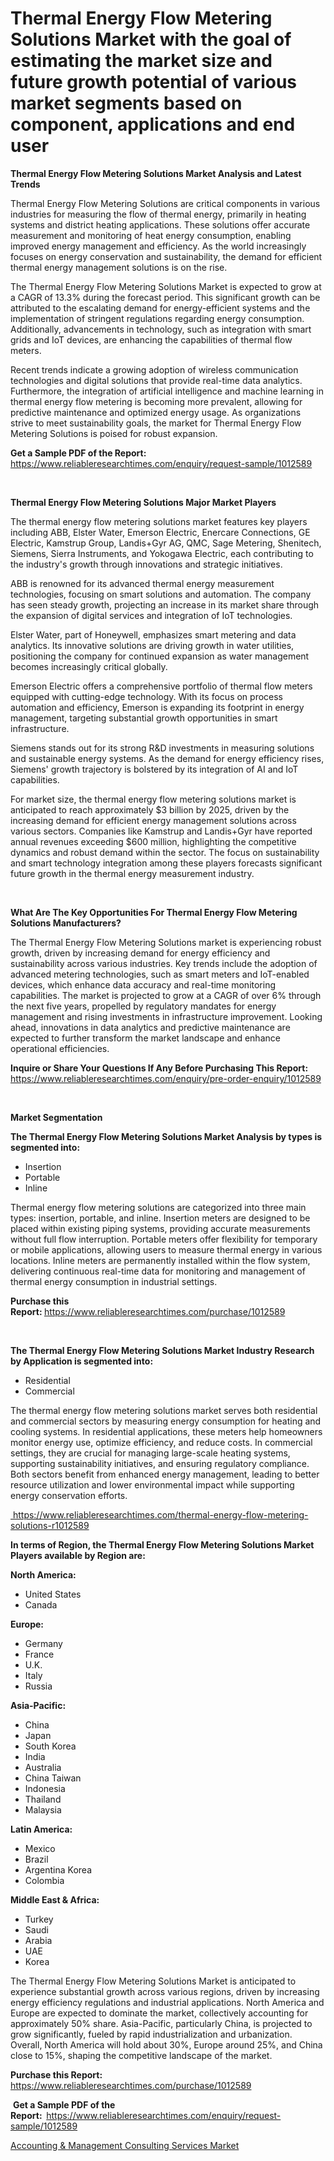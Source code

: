 <p><h1>Thermal Energy Flow Metering Solutions Market with the goal of estimating the market size and future growth potential of various market segments based on component, applications and end user</h1></p><p><strong>Thermal Energy Flow Metering Solutions Market Analysis and Latest Trends</strong></p>
<p><p>Thermal Energy Flow Metering Solutions are critical components in various industries for measuring the flow of thermal energy, primarily in heating systems and district heating applications. These solutions offer accurate measurement and monitoring of heat energy consumption, enabling improved energy management and efficiency. As the world increasingly focuses on energy conservation and sustainability, the demand for efficient thermal energy management solutions is on the rise.</p><p>The Thermal Energy Flow Metering Solutions Market is expected to grow at a CAGR of 13.3% during the forecast period. This significant growth can be attributed to the escalating demand for energy-efficient systems and the implementation of stringent regulations regarding energy consumption. Additionally, advancements in technology, such as integration with smart grids and IoT devices, are enhancing the capabilities of thermal flow meters.</p><p>Recent trends indicate a growing adoption of wireless communication technologies and digital solutions that provide real-time data analytics. Furthermore, the integration of artificial intelligence and machine learning in thermal energy flow metering is becoming more prevalent, allowing for predictive maintenance and optimized energy usage. As organizations strive to meet sustainability goals, the market for Thermal Energy Flow Metering Solutions is poised for robust expansion.</p></p>
<p><strong>Get a Sample PDF of the Report:&nbsp;</strong> <a href="https://www.reliableresearchtimes.com/enquiry/request-sample/1012589?utm_campaign=2007&utm_medium=2&utm_source=Github&utm_content=ia&utm_term=08032025&utm_id=thermal-energy-flow-metering-solutions">https://www.reliableresearchtimes.com/enquiry/request-sample/1012589</a></p>
<p>&nbsp;</p>
<p><strong>Thermal Energy Flow Metering Solutions Major Market Players</strong></p>
<p><p>The thermal energy flow metering solutions market features key players including ABB, Elster Water, Emerson Electric, Enercare Connections, GE Electric, Kamstrup Group, Landis+Gyr AG, QMC, Sage Metering, Shenitech, Siemens, Sierra Instruments, and Yokogawa Electric, each contributing to the industry's growth through innovations and strategic initiatives.</p><p>ABB is renowned for its advanced thermal energy measurement technologies, focusing on smart solutions and automation. The company has seen steady growth, projecting an increase in its market share through the expansion of digital services and integration of IoT technologies.</p><p>Elster Water, part of Honeywell, emphasizes smart metering and data analytics. Its innovative solutions are driving growth in water utilities, positioning the company for continued expansion as water management becomes increasingly critical globally.</p><p>Emerson Electric offers a comprehensive portfolio of thermal flow meters equipped with cutting-edge technology. With its focus on process automation and efficiency, Emerson is expanding its footprint in energy management, targeting substantial growth opportunities in smart infrastructure.</p><p>Siemens stands out for its strong R&D investments in measuring solutions and sustainable energy systems. As the demand for energy efficiency rises, Siemens' growth trajectory is bolstered by its integration of AI and IoT capabilities.</p><p>For market size, the thermal energy flow metering solutions market is anticipated to reach approximately $3 billion by 2025, driven by the increasing demand for efficient energy management solutions across various sectors. Companies like Kamstrup and Landis+Gyr have reported annual revenues exceeding $600 million, highlighting the competitive dynamics and robust demand within the sector. The focus on sustainability and smart technology integration among these players forecasts significant future growth in the thermal energy measurement industry.</p></p>
<p>&nbsp;</p>
<p><strong>What Are The Key Opportunities For Thermal Energy Flow Metering Solutions Manufacturers?</strong></p>
<p><p>The Thermal Energy Flow Metering Solutions market is experiencing robust growth, driven by increasing demand for energy efficiency and sustainability across various industries. Key trends include the adoption of advanced metering technologies, such as smart meters and IoT-enabled devices, which enhance data accuracy and real-time monitoring capabilities. The market is projected to grow at a CAGR of over 6% through the next five years, propelled by regulatory mandates for energy management and rising investments in infrastructure improvement. Looking ahead, innovations in data analytics and predictive maintenance are expected to further transform the market landscape and enhance operational efficiencies.</p></p>
<p><strong>Inquire or Share Your Questions If Any Before Purchasing This Report:</strong> <a href="https://www.reliableresearchtimes.com/enquiry/pre-order-enquiry/1012589?utm_campaign=2007&utm_medium=2&utm_source=Github&utm_content=ia&utm_term=08032025&utm_id=thermal-energy-flow-metering-solutions">https://www.reliableresearchtimes.com/enquiry/pre-order-enquiry/1012589</a></p>
<p>&nbsp;</p>
<p><strong>Market Segmentation</strong></p>
<p><strong>The Thermal Energy Flow Metering Solutions Market Analysis by types is segmented into:</strong></p>
<p><ul><li>Insertion</li><li>Portable</li><li>Inline</li></ul></p>
<p><p>Thermal energy flow metering solutions are categorized into three main types: insertion, portable, and inline. Insertion meters are designed to be placed within existing piping systems, providing accurate measurements without full flow interruption. Portable meters offer flexibility for temporary or mobile applications, allowing users to measure thermal energy in various locations. Inline meters are permanently installed within the flow system, delivering continuous real-time data for monitoring and management of thermal energy consumption in industrial settings.</p></p>
<p><strong>Purchase this Report:&nbsp;</strong><a href="https://www.reliableresearchtimes.com/purchase/1012589?utm_campaign=2007&utm_medium=2&utm_source=Github&utm_content=ia&utm_term=08032025&utm_id=thermal-energy-flow-metering-solutions">https://www.reliableresearchtimes.com/purchase/1012589</a></p>
<p>&nbsp;</p>
<p><strong>The Thermal Energy Flow Metering Solutions Market Industry Research by Application is segmented into:</strong></p>
<p><ul><li>Residential</li><li>Commercial</li></ul></p>
<p><p>The thermal energy flow metering solutions market serves both residential and commercial sectors by measuring energy consumption for heating and cooling systems. In residential applications, these meters help homeowners monitor energy use, optimize efficiency, and reduce costs. In commercial settings, they are crucial for managing large-scale heating systems, supporting sustainability initiatives, and ensuring regulatory compliance. Both sectors benefit from enhanced energy management, leading to better resource utilization and lower environmental impact while supporting energy conservation efforts.</p></p>
<p><a href="https://www.reliableresearchtimes.com/thermal-energy-flow-metering-solutions-r1012589?utm_campaign=2007&utm_medium=2&utm_source=Github&utm_content=ia&utm_term=08032025&utm_id=thermal-energy-flow-metering-solutions">&nbsp;https://www.reliableresearchtimes.com/thermal-energy-flow-metering-solutions-r1012589</a></p>
<p><strong>In terms of Region, the Thermal Energy Flow Metering Solutions Market Players available by Region are:</strong></p>
<p>
    <p> <strong> North America: </strong>
        <ul>
            <li>United States</li>
            <li>Canada</li>
        </ul>
        </p> 
    <p> <strong> Europe: </strong>
        <ul>
            <li>Germany</li>
            <li>France</li>
            <li>U.K.</li>
            <li>Italy</li>
            <li>Russia</li>
        </ul>
        </p> 
    <p> <strong> Asia-Pacific: </strong>
        <ul>
            <li>China</li>
            <li>Japan</li>
            <li>South Korea</li>
            <li>India</li>
            <li>Australia</li>
            <li>China Taiwan</li>
            <li>Indonesia</li>
            <li>Thailand</li>
            <li>Malaysia</li>
        </ul>
        </p> 
    <p> <strong> Latin America: </strong>
        <ul>
            <li>Mexico</li>
            <li>Brazil</li>
            <li>Argentina Korea</li>
            <li>Colombia</li>
        </ul>
        </p> 
    <p> <strong> Middle East & Africa: </strong>
        <ul>
            <li>Turkey</li>
            <li>Saudi</li>
            <li>Arabia</li>
            <li>UAE</li>
            <li>Korea</li>
        </ul>
    </p>
    </p>
<p><p>The Thermal Energy Flow Metering Solutions Market is anticipated to experience substantial growth across various regions, driven by increasing energy efficiency regulations and industrial applications. North America and Europe are expected to dominate the market, collectively accounting for approximately 50% share. Asia-Pacific, particularly China, is projected to grow significantly, fueled by rapid industrialization and urbanization. Overall, North America will hold about 30%, Europe around 25%, and China close to 15%, shaping the competitive landscape of the market.</p></p>
<p><strong>Purchase this Report: </strong><a href="https://www.reliableresearchtimes.com/purchase/1012589?utm_campaign=2007&utm_medium=2&utm_source=Github&utm_content=ia&utm_term=08032025&utm_id=thermal-energy-flow-metering-solutions">https://www.reliableresearchtimes.com/purchase/1012589</a></p>
<p>&nbsp;<strong>Get a Sample PDF of the Report:&nbsp;&nbsp;</strong><a href="https://www.reliableresearchtimes.com/enquiry/request-sample/1012589?utm_campaign=2007&utm_medium=2&utm_source=Github&utm_content=ia&utm_term=08032025&utm_id=thermal-energy-flow-metering-solutions">https://www.reliableresearchtimes.com/enquiry/request-sample/1012589</a></p>
<p><strong></strong></p>
<p><p><a href="https://github.com/provorikovar/Market-Research-Report-List-7/blob/main/accounting-management-consulting-services-market.md?utm_campaign=2007&utm_medium=2&utm_source=Github&utm_content=ia&utm_term=08032025&utm_id=thermal-energy-flow-metering-solutions">Accounting & Management Consulting Services Market</a></p></p>